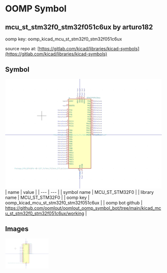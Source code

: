 # OOMP Symbol  
## mcu_st_stm32f0_stm32f051c6ux  by arturo182  
  
oomp key: oomp_kicad_mcu_st_stm32f0_stm32f051c6ux  
  
source repo at: [https://gitlab.com/kicad/libraries/kicad-symbols](https://gitlab.com/kicad/libraries/kicad-symbols)  
## Symbol  
  
[![working.png](working_600.png)](working.png)  
| name | value | 
| --- | --- | 
| symbol name | MCU_ST_STM32F0 | 
| library name | MCU_ST_STM32F0 | 
| oomp key | oomp_kicad_mcu_st_stm32f0_stm32f051c6ux | 
| oomp bot github | https://github.com/oomlout/oomlout_oomp_symbol_bot/tree/main/kicad_mcu_st_stm32f0_stm32f051c6ux/working | 
## Images  
  
[![working.png](working_140.png)](working.png)  
